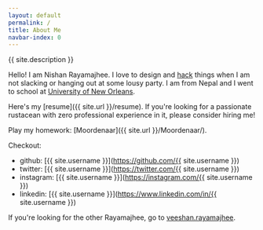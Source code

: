 ```yaml
---
layout: default
permalink: /
title: About Me
navbar-index: 0
---
```


{{ site.description }}

Hello! I am Nishan Rayamajhee.
I love to design and [hack](https://people.eecs.berkeley.edu/~bh/hacker.html) things when I am not slacking or hanging out at some lousy party.
I am from Nepal and I went to school at [University of New Orleans](http://www.uno.edu).

Here's my [resume]({{ site.url }}/resume). If you're looking for a passionate rustacean with zero professional experience in it, please consider hiring me!

Play my homework: [Moordenaar]({{ site.url }}/Moordenaar/).

Checkout:

- github: [{{ site.username }}](https://github.com/{{ site.username }})
- twitter: [{{ site.username }}](https://twitter.com/{{ site.username }})
- instagram: [{{ site.username }}](https://instagram.com/{{ site.username }})
- linkedin: [{{ site.username }}](https://www.linkedin.com/in/{{ site.username }})

If you're looking for the other Rayamajhee, go to [veeshan.rayamajhee](http://veeshan.rayamajhee.com).
